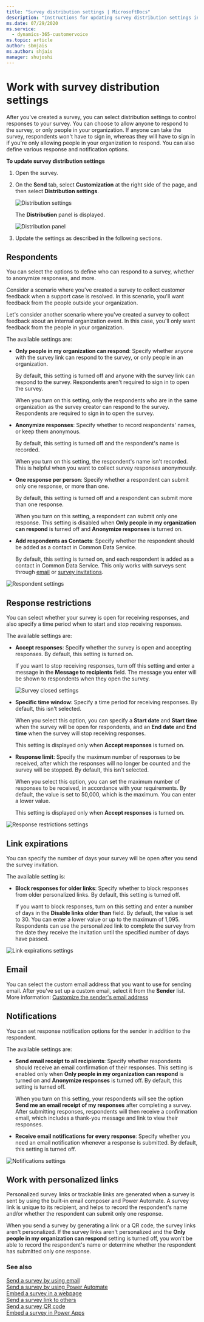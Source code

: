 ```yaml
---
title: "Survey distribution settings | MicrosoftDocs"
description: "Instructions for updating survey distribution settings in Dynamics 365 Customer Voice to control who can respond to your survey and other survey response options"
ms.date: 07/29/2020
ms.service: 
  - dynamics-365-customervoice
ms.topic: article
author: sbmjais
ms.author: shjais
manager: shujoshi
---
```


# Work with survey distribution settings

After you've created a survey, you can select distribution settings to control responses to your survey. You can choose to allow anyone to respond to the survey, or only people in your organization. If anyone can take the survey, respondents won't have to sign in, whereas they will have to sign in if you're only allowing people in your organization to respond. You can also define various response and notification options.

**To update survey distribution settings**

1. Open the survey.

2. On the **Send** tab, select **Customization** at the right side of the page, and then select **Distribution settings**.

    ![Distribution settings](media/distribution-settings-button.png "Distribution settings")

    The **Distribution** panel is displayed.

    ![Distribution panel](media/distribution-panel.png "Distribution panel")

3. Update the settings as described in the following sections.

## Respondents

You can select the options to define who can respond to a survey, whether to anonymize responses, and more.

Consider a scenario where you've created a survey to collect customer feedback when a support case is resolved. In this scenario, you'll want feedback from the people outside your organization.

Let's consider another scenario where you've created a survey to collect feedback about an internal organization event. In this case, you'll only want feedback from the people in your organization.

The available settings are:

- **Only people in my organization can respond**: Specify whether anyone with the survey link can respond to the survey, or only people in an organization.

    By default, this setting is turned off and anyone with the survey link can respond to the survey. Respondents aren't required to sign in to open the survey.

    When you turn on this setting, only the respondents who are in the same organization as the survey creator can respond to the survey. Respondents are required to sign in to open the survey.

- **Anonymize responses**: Specify whether to record respondents' names, or keep them anonymous.

    By default, this setting is turned off and the respondent's name is recorded.

    When you turn on this setting, the respondent's name isn't recorded. This is helpful when you want to collect survey responses anonymously.

- **One response per person**: Specify whether a respondent can submit only one response, or more than one.

    By default, this setting is turned off and a respondent can submit more than one response. 

    When you turn on this setting, a respondent can submit only one response. This setting is disabled when **Only people in my organization can respond** is turned off and **Anonymize responses** is turned on.

- **Add respondents as Contacts**: Specify whether the respondent should be added as a contact in Common Data Service.

    By default, this setting is turned on, and each respondent is added as a contact in Common Data Service. This only works with surveys sent through [email](send-survey-email.md) or [survey invitations](create-survey-invite.md).

![Respondent settings](media/respondents-settings.png "Respondent settings")

## Response restrictions

You can select whether your survey is open for receiving responses, and also specify a time period when to start and stop receiving responses.

The available settings are:

- **Accept responses**: Specify whether the survey is open and accepting responses. By default, this setting is turned on.

    If you want to stop receiving responses, turn off this setting and enter a message in the **Message to recipients** field. The message you enter will be shown to respondents when they open the survey.

    ![Survey closed settings](media/survey-closed-setting.png "Survey closed settings")

- **Specific time window**: Specify a time period for receiving responses. By default, this isn't selected.

    When you select this option, you can specify a **Start date** and **Start time** when the survey will be open for respondents, and an **End date** and **End time** when the survey will stop receiving responses.

    This setting is displayed only when **Accept responses** is turned on. 

- **Response limit**: Specify the maximum number of responses to be received, after which the responses will no longer be counted and the survey will be stopped. By default, this isn't selected.

    When you select this option, you can set the maximum number of responses to be received, in accordance with your requirements. By default, the value is set to 50,000, which is the maximum. You can enter a lower value.

    This setting is displayed only when **Accept responses** is turned on.

![Response restrictions settings](media/response-restrictions-settings.png "Response restrictions settings")

## Link expirations

You can specify the number of days your survey will be open after you send the survey invitation.

The available setting is:

- **Block responses for older links**: Specify whether to block responses from older personalized links. By default, this setting is turned off.

    If you want to block responses, turn on this setting and enter a number of days in the **Disable links older than** field. By default, the value is set to 30. You can enter a lower value or up to the maximum of 1,095. Respondents can use the personalized link to complete the survey from the date they receive the invitation until the specified number of days have passed.

![Link expirations settings](media/link-expiration-setting.png "Link expirations settings")

## Email

You can select the custom email address that you want to use for sending email. After you've set up a custom email, select it from the **Sender** list. More information: [Customize the sender's email address](customize-sender-email.md)

## Notifications

You can set response notification options for the sender in addition to the respondent.

The available settings are:

- **Send email receipt to all recipients**: Specify whether respondents should receive an email confirmation of their responses. This setting is enabled only when **Only people in my organization can respond** is turned on and **Anonymize responses** is turned off. By default, this setting is turned off.

    When you turn on this setting, your respondents will see the option **Send me an email receipt of my responses** after completing a survey. After submitting responses, respondents will then receive a confirmation email, which includes a thank-you message and link to view their responses.

- **Receive email notifications for every response**: Specify whether you need an email notification whenever a response is submitted. By default, this setting is turned off.

![Notifications settings](media/notifications-setting.png "Notifications settings")

## Work with personalized links

Personalized survey links or trackable links are generated when a survey is sent by using the built-in email composer and Power Automate. A survey link is unique to its recipient, and helps to record the respondent's name and/or whether the respondent can submit only one response.

When you send a survey by generating a link or a QR code, the survey links aren't personalized. If the survey links aren't personalized and the **Only people in my organization can respond** setting is turned off, you won't be able to record the respondent's name or determine whether the respondent has submitted only one response.

### See also

[Send a survey by using email](send-survey-email.md)<br>
[Send a survey by using Power Automate](send-survey-flow.md)<br>
[Embed a survey in a webpage](embed-web-page.md)<br>
[Send a survey link to others](send-survey-link.md)<br>
[Send a survey QR code](send-survey-qrcode.md)<br>
[Embed a survey in Power Apps](embed-survey-powerapps.md)<br>
